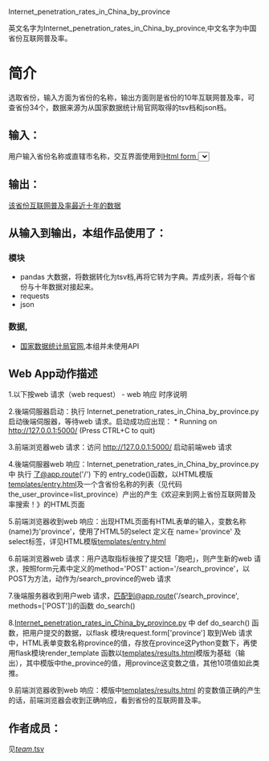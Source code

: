 Internet_penetration_rates_in_China_by_province

英文名字为Internet_penetration_rates_in_China_by_province,中文名字为中国省份互联网普及率。
		
# 简介 
选取省份，输入方面为省份的名称，输出方面则是省份的10年互联网普及率，可查省份34个，数据来源为从国家数据统计局官网取得的tsv档和json档。


		

## 输入：
用户输入省份名称或直辖市名称，交互界面使用到[Html form <select>下拉列表菜单与跳转菜单表单标签篇](http://www.divcss5.com/html/h336.shtml)，所以用户可以用省份名称或直辖市名称找到所需的数据。详细见[templates/entry.html](templates/entry.html)
## 输出：
[该省份互联网普及率最近十年的数据](https://github.com/Baizui/nfu_newmedia_python/blob/master/province/templates/results.html)
## 从输入到输出，本组作品使用了：
### 模块
* pandas 大数据，将数据转化为tsv档,再将它转为字典。弄成列表，将每个省份与十年数据对接起来。
* requests
* json
### 数据,
* [国家数据统计局官网](http://data.stats.gov.cn/easyquery.htm?cn=E0103),本组并未使用API

## Web App动作描述

1.以下按web 请求（web request） - web 响应 时序说明

2.後端伺服器启动：执行 Internet_penetration_rates_in_China_by_province.py 启动後端伺服器，等待web 请求。启动成功应出现： * Running on http://127.0.0.1:5000/ (Press CTRL+C to quit)

3.前端浏览器web 请求：访问 http://127.0.0.1:5000/ 启动前端web 请求

4.後端伺服器web 响应：Internet_penetration_rates_in_China_by_province.py 中 执行 了@app.route('/') 下的 entry_code()函数，以HTML模版[templates/entry.html](templates/entry.html)及一个含省份名称的列表（见代码 the_user_province=list_province）产出的产生《欢迎来到网上省份互联网普及率搜索！》的HTML页面

5.前端浏览器收到web 响应：出现HTML页面有HTML表单的输入，变数名称(name)为'province'，使用了HTML5的select 定义在 name='province' 及 select标签，详见HTML模版[templates/entry.html](templates/entry.html)

6.前端浏览器web 请求：用户选取指标後按了提交钮「跑吧」，则产生新的web 请求，按照form元素中定义的method='POST' action='/search_province'，以POST为方法，动作为/search_province的web 请求

7.後端服务器收到用户web 请求，匹配到@app.route('/search_province', methods=['POST'])的函数 do_search()

8.[Internet_penetration_rates_in_China_by_province.py](Internet_penetration_rates_in_China_by_province.py) 中 def do_search() 函数，把用户提交的数据，以flask 模块request.form['province']	取到Web 请求中，HTML表单变数名称province的值，存放在province这Python变数下，再使用flask模块render_template 函数以[templates/results.html](templates/results.html)模版为基础（输出），其中模版中the_province的值，用province这变数之值，其他10项值如此类推。

9.前端浏览器收到web 响应：模版中[templates/results.html](templates/results.html) 的变数值正确的产生的话，前端浏览器会收到正确响应，看到省份的互联网普及率。

## 作者成员：
见[_team_.tsv](_team_/_team_.tsv)


		
